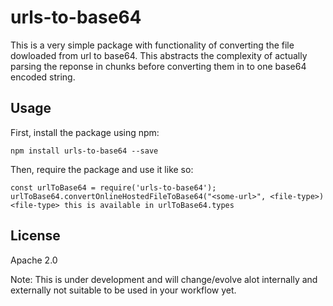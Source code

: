 # urls-to-base64

This is a very simple package with functionality of converting the file dowloaded from url to base64. This abstracts the complexity of actually parsing the reponse in chunks before converting them in to one base64 encoded string.

## Usage

First, install the package using npm:

    npm install urls-to-base64 --save

Then, require the package and use it like so:

    const urlToBase64 = require('urls-to-base64');
    urlToBase64.convertOnlineHostedFileToBase64("<some-url>", <file-type>)
    <file-type> this is available in urlToBase64.types

## License

Apache 2.0

Note: This is under development and will change/evolve alot internally and externally not suitable to be used in your workflow yet.
